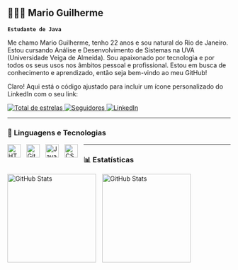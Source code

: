 ## 👨🏽‍💻 Mario Guilherme

**`Estudante de Java`**

Me chamo Mario Guilherme, tenho 22 anos e sou natural do Rio de Janeiro. Estou cursando Análise e Desenvolvimento de Sistemas na UVA (Universidade Veiga de Almeida). Sou apaixonado por tecnologia e por todos os seus usos nos âmbitos pessoal e profissional. Estou em busca de conhecimento e aprendizado, então seja bem-vindo ao meu GitHub!


Claro! Aqui está o código ajustado para incluir um ícone personalizado do LinkedIn com o seu link:
<p align="left">
    <a href="https://github.com/MarioGuilherme26?tab=repositories&sort=stargazers">
        <img 
            alt="Total de estrelas" 
            title="Total de estrelas GitHub" 
            src="https://custom-icon-badges.demolab.com/github/stars/MarioGuilherme26?color=55960c&style=for-the-badge&labelColor=488207&logo=star&label=estrelas" 
        />
    </a>
    <a href="https://github.com/MarioGuilherme26?tab=followers">
        <img 
            alt="Seguidores" 
            title="Me siga no GitHub" 
            src="https://custom-icon-badges.demolab.com/github/followers/MarioGuilherme26?color=236ad3&labelColor=1155ba&style=for-the-badge&logo=github&label=Seguidores&logoColor=white" 
        />
    </a>
    <a href="https://www.linkedin.com/in/mario-santos-64ba67258/">
        <img 
            alt="LinkedIn" 
            title="Visite meu LinkedIn" 
            src="https://custom-icon-badges.demolab.com/badge/LinkedIn-0077B5?style=for-the-badge&logo=linkedin&logoColor=white" 
        />
    </a>
</p>

---

### 🤖 Linguagens e Tecnologias

<img 
    align="left" 
    alt="HTML"
    title="HTML" 
    width="30px" 
    style="padding-right: 10px;" 
    src="https://cdn.jsdelivr.net/gh/devicons/devicon@latest/icons/html5/html5-original.svg" 
/>
<img 
    align="left" 
    alt="Git" 
    title="Git"
    width="30px" 
    style="padding-right: 10px;" 
    src="https://cdn.jsdelivr.net/gh/devicons/devicon@latest/icons/git/git-original.svg" 
/>
<img 
  align="left" 
    alt="Java" 
    title="Java"
    width="30px" 
    style="padding-right: 10px;" 
    src="https://cdn.jsdelivr.net/gh/devicons/devicon@latest/icons/java/java-original.svg" 
  />
   <img 
     align="left" 
    alt="CSS" 
    title="CSS"
    width="30px" 
    style="padding-right: 10px;"
     src="https://cdn.jsdelivr.net/gh/devicons/devicon@latest/icons/css3/css3-original.svg" 
 />

 ---
 
 ### 📊 Estatísticas

<img 
    style="margin-right: 10px;" 
    alt="GitHub Stats" 
    height="200" 
    src="https://github-readme-stats.vercel.app/api?username=MarioGuilherme26&show_icons=true&theme=tokyonight&include_all_commits=true&locale=pt-br" 
/>
<img 
    alt="GitHub Stats" 
    height="200" 
    src="https://github-readme-stats.vercel.app/api/top-langs/?username=MarioGuilherme26&theme=tokyonight&layout=compact&custom_title=Tecnologias&langs_count=9" 
/>

     
          
    

